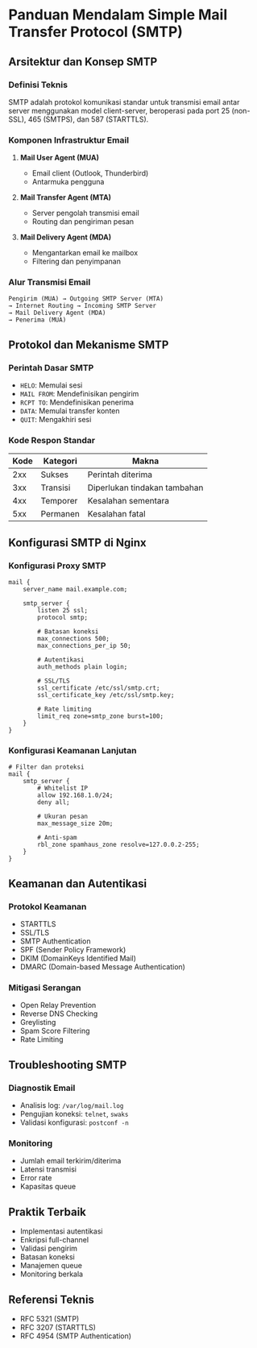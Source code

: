 # Panduan Mendalam Simple Mail Transfer Protocol (SMTP)

## Arsitektur dan Konsep SMTP

### Definisi Teknis
SMTP adalah protokol komunikasi standar untuk transmisi email antar server menggunakan model client-server, beroperasi pada port 25 (non-SSL), 465 (SMTPS), dan 587 (STARTTLS).

### Komponen Infrastruktur Email
1. **Mail User Agent (MUA)**
   - Email client (Outlook, Thunderbird)
   - Antarmuka pengguna

2. **Mail Transfer Agent (MTA)**
   - Server pengolah transmisi email
   - Routing dan pengiriman pesan

3. **Mail Delivery Agent (MDA)**
   - Mengantarkan email ke mailbox
   - Filtering dan penyimpanan

### Alur Transmisi Email
```
Pengirim (MUA) → Outgoing SMTP Server (MTA) 
→ Internet Routing → Incoming SMTP Server 
→ Mail Delivery Agent (MDA) 
→ Penerima (MUA)
```

## Protokol dan Mekanisme SMTP

### Perintah Dasar SMTP
- `HELO`: Memulai sesi
- `MAIL FROM`: Mendefinisikan pengirim
- `RCPT TO`: Mendefinisikan penerima
- `DATA`: Memulai transfer konten
- `QUIT`: Mengakhiri sesi

### Kode Respon Standar
| Kode | Kategori | Makna |
|------|----------|-------|
| 2xx  | Sukses   | Perintah diterima |
| 3xx  | Transisi | Diperlukan tindakan tambahan |
| 4xx  | Temporer | Kesalahan sementara |
| 5xx  | Permanen | Kesalahan fatal |

## Konfigurasi SMTP di Nginx

### Konfigurasi Proxy SMTP
```nginx
mail {
    server_name mail.example.com;
    
    smtp_server {
        listen 25 ssl;
        protocol smtp;
        
        # Batasan koneksi
        max_connections 500;
        max_connections_per_ip 50;
        
        # Autentikasi
        auth_methods plain login;
        
        # SSL/TLS
        ssl_certificate /etc/ssl/smtp.crt;
        ssl_certificate_key /etc/ssl/smtp.key;
        
        # Rate limiting
        limit_req zone=smtp_zone burst=100;
    }
}
```

### Konfigurasi Keamanan Lanjutan
```nginx
# Filter dan proteksi
mail {
    smtp_server {
        # Whitelist IP
        allow 192.168.1.0/24;
        deny all;
        
        # Ukuran pesan
        max_message_size 20m;
        
        # Anti-spam
        rbl_zone spamhaus_zone resolve=127.0.0.2-255;
    }
}
```

## Keamanan dan Autentikasi

### Protokol Keamanan
- STARTTLS
- SSL/TLS
- SMTP Authentication
- SPF (Sender Policy Framework)
- DKIM (DomainKeys Identified Mail)
- DMARC (Domain-based Message Authentication)

### Mitigasi Serangan
- Open Relay Prevention
- Reverse DNS Checking
- Greylisting
- Spam Score Filtering
- Rate Limiting

## Troubleshooting SMTP

### Diagnostik Email
- Analisis log: `/var/log/mail.log`
- Pengujian koneksi: `telnet`, `swaks`
- Validasi konfigurasi: `postconf -n`

### Monitoring
- Jumlah email terkirim/diterima
- Latensi transmisi
- Error rate
- Kapasitas queue

## Praktik Terbaik
- Implementasi autentikasi
- Enkripsi full-channel
- Validasi pengirim
- Batasan koneksi
- Manajemen queue
- Monitoring berkala

## Referensi Teknis
- RFC 5321 (SMTP)
- RFC 3207 (STARTTLS)
- RFC 4954 (SMTP Authentication)
